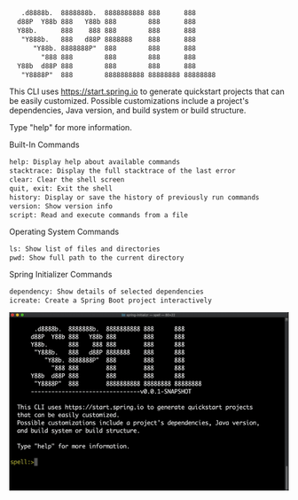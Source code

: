 
       .d8888b.  8888888b.  8888888888 888      888
      d88P  Y88b 888   Y88b 888        888      888
      Y88b.      888    888 888        888      888
       "Y888b.   888   d88P 8888888    888      888
          "Y88b. 8888888P"  888        888      888
            "888 888        888        888      888
      Y88b  d88P 888        888        888      888
       "Y8888P"  888        8888888888 88888888 88888888

This CLI uses https://start.spring.io to generate quickstart projects that can be easily customized.
Possible customizations include a project's dependencies, Java version, and build system or
build structure.

Type "help" for more information.

Built-In Commands

    help: Display help about available commands
    stacktrace: Display the full stacktrace of the last error
    clear: Clear the shell screen
    quit, exit: Exit the shell
    history: Display or save the history of previously run commands
    version: Show version info
    script: Read and execute commands from a file

Operating System Commands

    ls: Show list of files and directories
    pwd: Show full path to the current directory

Spring Initializer Commands

    dependency: Show details of selected dependencies
    icreate: Create a Spring Boot project interactively

![](https://github.com/ivvkopylov/spell/blob/master/assets/spell-demo.gif)
